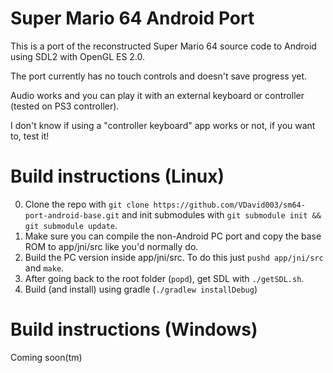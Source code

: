 # Super Mario 64 Android Port
This is a port of the reconstructed Super Mario 64 source code to Android using SDL2 with OpenGL ES 2.0.

The port currently has no touch controls and doesn't save progress yet.

Audio works and you can play it with an external keyboard or controller (tested on PS3 controller).

I don't know if using a "controller keyboard" app works or not, if you want to, test it!

# Build instructions (Linux)
0. Clone the repo with `git clone https://github.com/VDavid003/sm64-port-android-base.git` and init submodules with `git submodule init && git submodule update`.
1. Make sure you can compile the non-Android PC port and copy the base ROM to app/jni/src like you'd normally do.
2. Build the PC version inside app/jni/src. To do this just `pushd app/jni/src` and `make`.
3. After going back to the root folder (`popd`), get SDL with `./getSDL.sh`.
4. Build (and install) using gradle (`./gradlew installDebug`)

# Build instructions (Windows)
Coming soon(tm)
